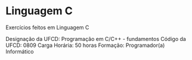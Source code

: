 # Linguagem C
Exercícios feitos em Linguagem C

Designação da UFCD: Programação em C/C++ - fundamentos
Código da UFCD: 0809
Carga Horária: 50 horas
Formação: Programador(a) Informático
